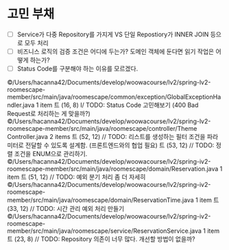 # 고민 부채
- [ ] Service가 다중 Repository를 가지게 VS 단일 Repostiory가 INNER JOIN 등으로 모두 처리
- [ ] 비즈니스 로직의 검증 조건은 어디에 두는가? 도메인 객체에 둔다면 읽기 작업은 어떻게 하는가? 
- [ ] Status Code를 구분해야 하는 이유를 모르겠다.

©/Users/hacanna42/Documents/develop/woowacourse/lv2/spring-lv2-roomescape-member/src/main/java/roomescape/common/exception/GlobalExceptionHandler.java 1 item
트 (16, 8) I/ TODO: Status Code 고민해보기 (400 Bad Request로 처리하는 게 맞을까?)
©/Users/hacanna42/Documents/develop/woowacourse/lv2/spring-lv2-roomescape-member/src/main/java/roomescape/controller/Theme Controller.java 2 items
트 (52, 12) // TODO: 리스트를 생성하는 필터 조건을 파라미터로 전달할 수 있도록 설계함. (프론트엔드와의 협업 필요)
트 (53, 12) // TODO: 정렬 조건을 ENUM으로 관리하기.
©/Users/hacanna42/Documents/develop/woowacourse/lv2/spring-iv2-roomescape-member/src/main/java/roomescape/domain/Reservation.java 1 item
트 (51, 12) // TODO: 예외 분기 처리 좀 더 자세히
©/Users/hacanna42/Documents/develop/woowacourse/lv2/spring-iv2-roomescape-member/src/main/java/roomescape/domain/ReservationTime.java 1 item
트 (33, 12) // TODO: 시간 관리 예외 처리 만들기
©/Users/hacanna42/Documents/develop/woowacourse/lv2/spring-iv2-roomescape-member/src/main/java/roomescape/service/ReservationService.java 1 item
트 (23, 8) // TODO: Repository 의존이 너무 많다. 개선할 방법이 없을까?